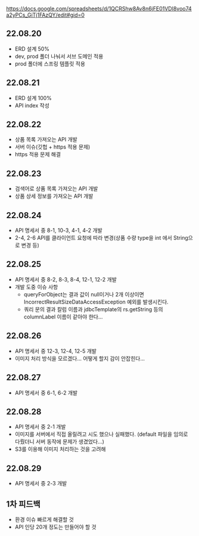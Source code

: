 https://docs.google.com/spreadsheets/d/1QCRShw8Av8n6jFE01VDI8voo74a2yPCs_GiTj1FAzQY/edit#gid=0

## 22.08.20
  - ERD 설계 50%
  - dev, prod 폴더 나눠서 서브 도메인 적용
  - prod 폴더에 스프링 템플릿 적용

## 22.08.21
  - ERD 설계 100%
  - API index 작성

## 22.08.22
  - 상품 목록 가져오는 API 개발
  - 서버 이슈(깃헙 + https 적용 문제)
  - https 적용 문제 해결

## 22.08.23
  - 검색어로 상품 목록 가져오는 API 개발
  - 상품 상세 정보를 가져오는 API 개발

## 22.08.24
  - API 명세서 중 8-1, 10-3, 4-1, 4-2 개발
  - 2-4, 2-6 API를 클라이언트 요청에 따라 변경(상품 수량 type을 int 에서 String으로 변경 등)

## 22.08.25
  - API 명세서 중 8-2, 8-3, 8-4, 12-1, 12-2 개발
  - 개발 도중 이슈 사항
    - queryForObject는 결과 값이 null이거나 2개 이상이면 IncorrectResultSizeDataAccessException 예외를 발생시킨다.
    - 쿼리 문의 결과 칼럼 이름과 jdbcTemplate의 rs.getString 등의 columnLabel 이름이 같아야 한다...

## 22.08.26
  - API 명세서 중 12-3, 12-4, 12-5 개발
  - 이미지 처리 방식을 모르겠다... 어떻게 할지 감이 안잡힌다...

## 22.08.27
  - API 명세서 중 6-1, 6-2 개발

## 22.08.28
  - API 명세서 중 2-1 개발
  - 이미지를 서버에서 직접 올릴려고 시도 했으나 실패했다. (default 파일을 임의로 다뤘더니 서버 동작에 문제가 생겼었다...)
  - S3를 이용해 이미지 처리하는 것을 고려해

## 22.08.29
  - API 명세서 중 2-3 개발

## 1차 피드백 
  - 환경 이슈 빠르게 해결할 것
  - API 인당 20개 정도는 만들어야 할 것
